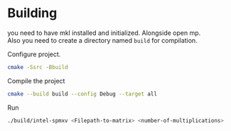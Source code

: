 # Building

you need to have mkl installed and initialized. Alongside open mp.  
Also you need to create a directory named `build` for compilation.  
  
Configure project.  
```bash
cmake -Ssrc -Bbuild
```

Compile the project
```bash
cmake --build build --config Debug --target all
```

Run
```bash
./build/intel-spmxv <Filepath-to-matrix> <number-of-multiplications>
```
